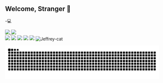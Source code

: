 ## Welcome, Stranger 👋


-💻
 <div>
  <a href="https://github.com/rafaballerini">
  <img height="180em" src="https://github-readme-stats.vercel.app/api?username=jeffreydantas&show_icons=true&theme=radical&include_all_commits=true&count_private=true"/>
  <img height="180em" src="https://github-readme-stats.vercel.app/api/top-langs/?username=jeffreydantas&layout=compact&langs_count=7&theme=radical"/>
</div>
<div>
  <a href="https://instagram.com/iknowjeffrey" target="_blank"><img src="https://img.shields.io/badge/-Instagram-%23836FFF?style=for-the-badge&logo=instagram&logoColor=white" target="_blank"></a>
	<a href="https://instagram.com/jeffrey.py" target="_blank"><img src="https://img.shields.io/badge/-Instagram-%23E4405F?style=for-the-badge&logo=instagram&logoColor=white" target="_blank"></a>
 	<a href="https://www.twitch.tv/iknowjeffrey" target="_blank"><img src="https://img.shields.io/badge/Twitch-9146FF?style=for-the-badge&logo=twitch&logoColor=white" target="_blank"></a>
  <a href = "mailto:dantas.jefferson03@gmail.com"><img src="https://img.shields.io/badge/-Gmail-%23333?style=for-the-badge&logo=gmail&logoColor=white" target="_blank"></a>
  <a href="https://www.linkedin.com/in/jefferson-silva-8b4791184/" target="_blank"><img src="https://img.shields.io/badge/-LinkedIn-%230077B5?style=for-the-badge&logo=linkedin&logoColor=white" target="_blank"></a>
  <img align="center" alt="Jeffrey-cat" height="110" width="130" src="https://tenor.com/view/nakanoart-nakanodrawing-cat-furry-anthro-gif-15574616.gif">

![Snake animation](https://github.com/jeffreydantas/jeffreydantas/blob/output/github-contribution-grid-snake.svg)
